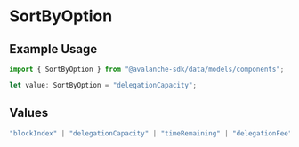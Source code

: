 # SortByOption

## Example Usage

```typescript
import { SortByOption } from "@avalanche-sdk/data/models/components";

let value: SortByOption = "delegationCapacity";
```

## Values

```typescript
"blockIndex" | "delegationCapacity" | "timeRemaining" | "delegationFee" | "uptimePerformance"
```